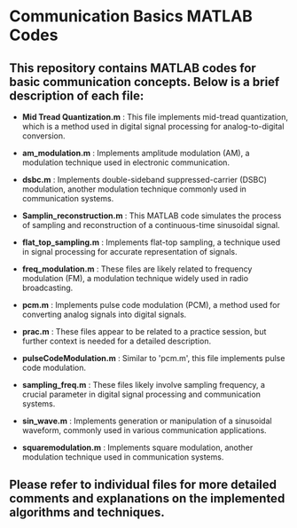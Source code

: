 # Communication Basics MATLAB Codes

## This repository contains MATLAB codes for basic communication concepts. Below is a brief description of each file:

- **Mid Tread Quantization.m** : This file implements mid-tread quantization, which is a method used in digital signal processing for analog-to-digital conversion.
-  **am_modulation.m** : Implements amplitude modulation (AM), a modulation technique used in electronic communication.
- **dsbc.m** : Implements double-sideband suppressed-carrier (DSBC) modulation, another modulation technique commonly used in communication systems.

- **Samplin_reconstruction.m** : This MATLAB code simulates the process of sampling and reconstruction of a continuous-time sinusoidal signal.

-  **flat_top_sampling.m** : Implements flat-top sampling, a technique used in signal processing for accurate representation of signals.

-  **freq_modulation.m** : These files are likely related to frequency modulation (FM), a modulation technique widely used in radio broadcasting.


- **pcm.m** : Implements pulse code modulation (PCM), a method used for converting analog signals into digital signals.


- **prac.m**  : These files appear to be related to a practice session, but further context is needed for a detailed description.

 - **pulseCodeModulation.m** : Similar to 'pcm.m', this file implements pulse code modulation.


- **sampling_freq.m** : These files likely involve sampling frequency, a crucial parameter in digital signal processing and communication systems.


- **sin_wave.m** : Implements generation or manipulation of a sinusoidal waveform, commonly used in various communication applications.

- **squaremodulation.m** : Implements square modulation, another modulation technique used in communication systems.

## Please refer to individual files for more detailed comments and explanations on the implemented algorithms and techniques.
